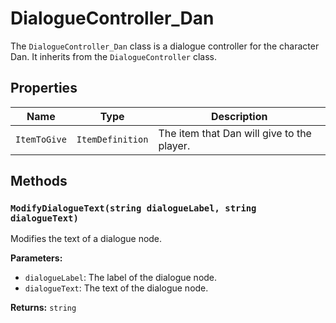 # DialogueController_Dan

The `DialogueController_Dan` class is a dialogue controller for the character Dan. It inherits from the `DialogueController` class.

## Properties

| Name | Type | Description |
| --- | --- | --- |
| `ItemToGive` | `ItemDefinition` | The item that Dan will give to the player. |

## Methods

### `ModifyDialogueText(string dialogueLabel, string dialogueText)`

Modifies the text of a dialogue node.

**Parameters:**

* `dialogueLabel`: The label of the dialogue node.
* `dialogueText`: The text of the dialogue node.

**Returns:** `string`
